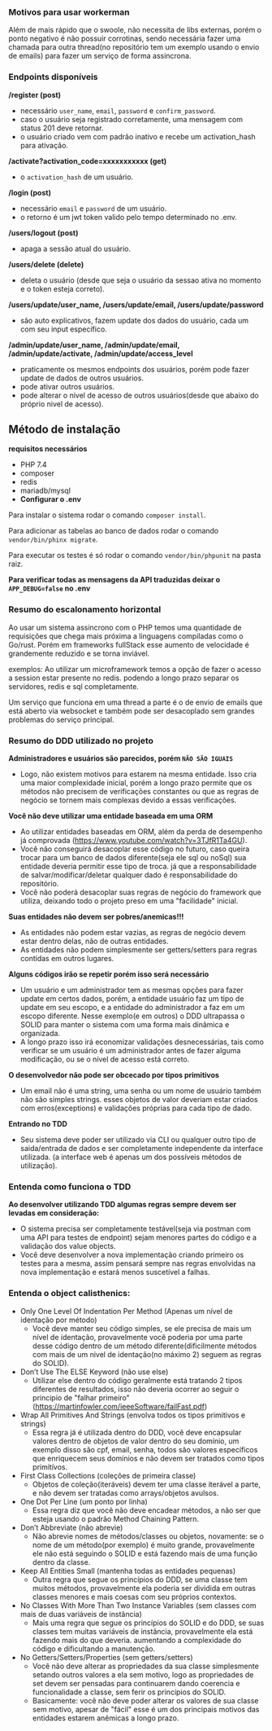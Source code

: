 ### Motivos para usar workerman
Além de mais rápido que o swoole, não necessita de libs externas, porém o ponto negativo é não possuir corrotinas, sendo necessária fazer uma chamada para outra thread(no repositório tem um exemplo usando o envio de emails) para fazer um serviço de forma assincrona.

### Endpoints disponíveis
**/register (post)**
 - necessário `user_name`, `email`, `password` e `confirm_password`.
 - caso o usuário seja registrado corretamente, uma mensagem com status 201 deve retornar.
 - o usuário criado vem com padrão inativo e recebe um activation_hash para ativação.

**/activate?activation_code=xxxxxxxxxxx (get)**
 - o `activation_hash` de um usuário.

**/login (post)**
 - necessário `email` e `password` de um usuário.
 - o retorno é um jwt token valido pelo tempo determinado no .env.

**/users/logout (post)**
 - apaga a sessão atual do usuário.

**/users/delete (delete)**
 - deleta o usuário (desde que seja o usuário da sessao ativa no momento e o token esteja correto).

**/users/update/user_name, /users/update/email, /users/update/password**
 - são auto explicativos, fazem update dos dados do usuário, cada um com seu input específico.

**/admin/update/user_name, /admin/update/email, /admin/update/activate, /admin/update/access_level**
 - praticamente os mesmos endpoints dos usuários, porém pode fazer update de dados de outros usuários.
 - pode ativar outros usuários.
 - pode alterar o nivel de acesso de outros usuários(desde que abaixo do próprio nivel de acesso).

## Método de instalação ##
**requisitos necessários**
 - PHP 7.4
 - composer
 - redis
 - mariadb/mysql
 - **Configurar o .env**

Para instalar o sistema rodar o comando `composer install`.

Para adicionar as tabelas ao banco de dados rodar o comando `vendor/bin/phinx migrate`.

Para executar os testes é só rodar o comando `vendor/bin/phpunit` na pasta raiz.

**Para verificar todas as mensagens da API traduzidas deixar o `APP_DEBUG=false` no .env**

### Resumo do escalonamento horizontal ###
Ao usar um sistema assincrono com o PHP temos uma quantidade de requisições que chega mais próxima a linguagens compiladas como o Go/rust. Porém em frameworks fullStack esse aumento de velocidade é grandemente reduzido e se torna inviável.

exemplos:
Ao utilizar um microframework temos a opção de fazer o acesso a session estar presente no redis. podendo a longo prazo separar os servidores, redis e sql completamente.

Um serviço que funciona em uma thread a parte é o de envio de emails que está aberto via websocket e também pode ser desacoplado sem grandes problemas do serviço principal.


### Resumo do DDD utilizado no projeto ###
**Administradores e usuários são parecidos, porém `NÃO SÃO IGUAIS`**
 - Logo, não existem motivos para estarem na mesma entidade. Isso cria uma maior complexidade inicial, porém a longo prazo permite que os métodos não precisem de verificações constantes ou que as regras de negócio se tornem mais complexas devido a essas verificações.

**Você não deve utilizar uma entidade baseada em uma ORM**
 - Ao utilizar entidades baseadas em ORM, além da perda de desempenho já comprovada (https://www.youtube.com/watch?v=3TJfR1Ta4GU).
 - Você não conseguirá desacoplar esse código no futuro, caso queira trocar para um banco de dados diferente(seja ele sql ou noSql) sua entidade deveria permitir esse tipo de troca. já que a responsabilidade de salvar/modificar/deletar qualquer dado é responsabilidade do repositório.
 - Você não poderá desacoplar suas regras de negócio do framework que utiliza, deixando todo o projeto preso em uma "facilidade" inicial.

**Suas entidades não devem ser pobres/anemicas!!!**
 - As entidades não podem estar vazias, as regras de negócio devem estar dentro delas, não de outras entidades.
 - As entidades não podem simplesmente ser getters/setters para regras contidas em outros lugares.

**Alguns códigos irão se repetir porém isso será necessário**
 - Um usuário e um administrador tem as mesmas opções para fazer update em certos dados, porém, a entidade usuário faz um tipo de update em seu escopo, e a entidade do administrador a faz em um escopo diferente. Nesse exemplo(e em outros) o DDD ultrapassa o SOLID para manter o sistema com uma forma mais dinâmica e organizada.
 - A longo prazo isso irá economizar validações desnecessárias, tais como verificar se um usuário é um administrador antes de fazer alguma modificação, ou se o nível de acesso está correto.

**O desenvolvedor não pode ser obcecado por tipos primitivos**
 - Um email não é uma string, uma senha ou um nome de usuário também não são simples strings. esses objetos de valor deveriam estar criados com erros(exceptions) e validações próprias para cada tipo de dado.


**Entrando no TDD**
 - Seu sistema deve poder ser utilizado via CLI ou qualquer outro tipo de saida/entrada de dados e ser completamente independente da interface utilizada. (a interface web é apenas um dos possíveis métodos de utilização).

### Entenda como funciona o TDD ###
**Ao desenvolver utilizando TDD algumas regras sempre devem ser levadas em consideração:**
 - O sistema precisa ser completamente testável(seja via postman com uma API para testes de endpoint) sejam menores partes do código e a validação dos value objects.
 - Você deve desenvolver a nova implementação criando primeiro os testes para a mesma, assim pensará sempre nas regras envolvidas na nova implementação e estará menos suscetível a falhas.


### Entenda o object calisthenics: ###
 - Only One Level Of Indentation Per Method (Apenas um nível de identação por método)
   - Você deve manter seu código simples, se ele precisa de mais um nível de identação, provavelmente você poderia por uma parte desse código dentro de um método diferente(dificilmente métodos com mais de um nivel de identação(no máximo 2) seguem as regras do SOLID).
 - Don’t Use The ELSE Keyword (não use else)
   - Utilizar else dentro do código geralmente está tratando 2 tipos diferentes de resultados, isso não deveria ocorrer ao seguir o principio de "falhar primeiro"(https://martinfowler.com/ieeeSoftware/failFast.pdf)
 - Wrap All Primitives And Strings (envolva todos os tipos primitivos e strings)
   - Essa regra já é utilizada dentro do DDD, você deve encapsular valores dentro de objetos de valor dentro do seu domínio, um exemplo disso são cpf, email, senha, todos são valores específicos que enriquecem seus domínios e não devem ser tratados como tipos primitívos.
 - First Class Collections (coleções de primeira classe)
   - Objetos de coleção(iteráveis) devem ter uma classe iterável a parte, e não devem ser tratadas como arrays/objetos avulsos.
 - One Dot Per Line (um ponto por linha)
   - Essa regra diz que você não deve encadear métodos, a não ser que esteja usando o padrão Method Chaining Pattern.
 - Don’t Abbreviate (não abrevie)
   - Não abrevie nomes de métodos/classes ou objetos, novamente: se o nome de um método(por exemplo) é muito grande, provavelmente ele não está seguindo o SOLID e está fazendo mais de uma função dentro da classe.
 - Keep All Entities Small (mantenha todas as entidades pequenas)
   - Outra regra que segue os princípios do DDD, se uma classe tem muitos métodos, provavelmente ela poderia ser dividida em outras classes menores e mais coesas com seu próprios contextos.
 - No Classes With More Than Two Instance Variables (sem classes com mais de duas variáveis de instância)
   - Mais uma regra que segue os princípios do SOLID e do DDD, se suas classes tem muitas variáveis de instância, provavelmente ela está fazendo mais do que deveria. aumentando a complexidade do código e dificultando a manutenção.
 - No Getters/Setters/Properties (sem getters/setters)
   - Você não deve alterar as propriedades da sua classe simplesmente setando outros valores a ela sem motivo, logo as propriedades de set devem ser pensadas para continuarem dando coerencia e funcionalidade a classe, sem ferir os princípios do SOLID.
   - Basicamente: você não deve poder alterar os valores de sua classe sem motivo, apesar de "fácil" esse é um dos principais motivos das entidades estarem anêmicas a longo prazo.
